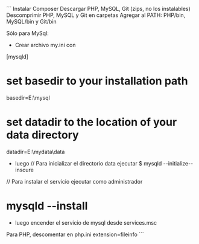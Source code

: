 ´´´
Instalar Composer
Descargar PHP, MySQL, Git (zips, no los instalables)
Descomprimir PHP, MySQL y Git en carpetas
Agregar al PATH: PHP/bin, MySQL/bin y Git/bin

Sólo para MySql:
- Crear archivo my.ini con 

[mysqld]
# set basedir to your installation path
basedir=E:\\mysql
# set datadir to the location of your data directory
datadir=E:\\mydata\\data

- luego
// Para inicializar el directorio data ejecutar 
 $ mysqld --initialize--inscure

// Para instalar el servicio ejecutar como administrador 
 # mysqld --install

- luego encender el servicio de mysql desde services.msc


Para PHP, descomentar en php.ini
extension=fileinfo
´´´
